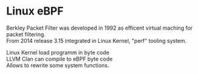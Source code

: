 # Linux eBPF
Berkley Packet Filter was developed in 1992 as efficent virtual maching for packet filtering.   
From 2014 release 3.15 integrated in Linux Kernel, "perf" tooling system.   

Linux Kernel load programm in byte code  
LLVM Clan can compile to eBPF byte code  
Allows to rewrite some system functions.  
